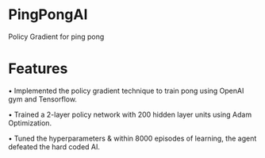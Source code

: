 # PingPongAI
Policy Gradient for ping pong

# Features
• Implemented the policy gradient technique to train pong using OpenAI gym and Tensorflow.

• Trained a 2-layer policy network with 200 hidden layer units using Adam Optimization.

• Tuned the hyperparameters & within 8000 episodes of learning, the agent defeated the hard coded AI.
